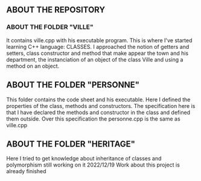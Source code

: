 ## ABOUT THE REPOSITORY

### ABOUT THE FOLDER "VILLE"
It contains ville.cpp with his executable program. This is where I've started learning C++ language: CLASSES. 
I approached the notion of getters and setters, class constructor and method that make appear the town and his department, the instanciation of an object of the class Ville and using a method on an object.

## ABOUT THE FOLDER "PERSONNE"

This folder contains the code sheet and his executable. Here I defined the properties of the class, methods and constructors. The specification here is that I have declared the methods and constructor in the class and defined them outside. Over this specification the personne.cpp is the same as ville.cpp

## ABOUT THE FOLDER "HERITAGE"

Here I tried to get knowledge about inheritance of classes and polymorphism still working on it
2022/12/19
Work about this project is already finished